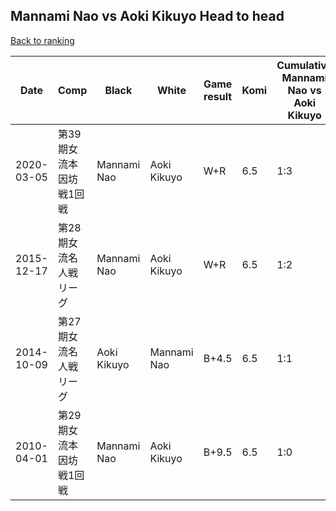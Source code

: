 ## Mannami Nao vs Aoki Kikuyo Head to head

[Back to ranking](../../index.md)




| **Date** | **Comp** | **Black** | **White** | **Game result** | **Komi** | **Cumulative Mannami Nao vs Aoki Kikuyo** | **Mannami Nao streak** | **Aoki Kikuyo streak** | 
| --- | --- | --- | --- | --- | --- | --- | --- | --- |
| 2020-03-05 | 第39期女流本因坊戦1回戦 | Mannami Nao | Aoki Kikuyo | W+R | 6.5 | 1:3 | 0 | 3 | 
| 2015-12-17 | 第28期女流名人戦リーグ | Mannami Nao | Aoki Kikuyo | W+R | 6.5 | 1:2 | 0 | 2 | 
| 2014-10-09 | 第27期女流名人戦リーグ | Aoki Kikuyo | Mannami Nao | B+4.5 | 6.5 | 1:1 | 0 | 1 | 
| 2010-04-01 | 第29期女流本因坊戦1回戦 | Mannami Nao | Aoki Kikuyo | B+9.5 | 6.5 | 1:0 | 1 | 0 |





